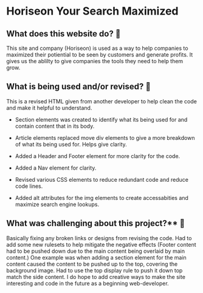 # Horiseon Your Search Maximized

## What does this website do? 🤔

  This site and company (Horiseon) is used as a way to help companies to maximized their potiential to be seen by customers and generate profits. It gives us the ablilty to give companies the tools they need to help them grow.
  
## What is being used and/or revised? 🔨

  This is a revised HTML given from another developer to help clean the code and make it helpful to understand. 
   
   * Section elements was created to identify what its being used for and contain content that in its body.
   
   * Article elements replaced move div elements to give a more breakdown of what its being used for. Helps give clarity.
   
   * Added a Header and Footer element for more clarity for the code.
    
   * Added a Nav element for clarity.
   
   * Revised various CSS elements to reduce redundant code and reduce code lines.
   
   * Added alt attributes for the img elements to create accessabities and maximize search engine lookups.
    
## What was challenging about this project?** 🤬

  Basically fixing any broken links or designs from revising the code. Had to add some new rulesets to help mitigate the negative effects (Footer content had to be pushed down due to the main content being overlaid by main content.) One example was when adding a section element for the main content caused the content to be pushed up to the top, covering the background image. Had to use the top display rule to push it down top match the side content. I do hope to add creative ways to make the site interesting and code in the future as a beginning web-developer.
